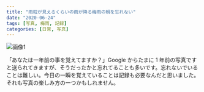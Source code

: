 ```yaml
---
title: "雨粒が見えるくらいの雨が降る梅雨の朝を忘れない"
date: "2020-06-24"
tags: [写真, 梅雨, 記録]
categories: [日常, 写真]
---
```


![画像1](https://assets.st-note.com/production/uploads/images/29029889/picture_pc_3b1c3766037d4f76f784f6c053ed56a7.jpg)

「あなたは一年前の事を覚えてますか？」Google からたまに 1 年前の写真ですと送られてきますが、そうだったかと忘れてることも多いです。忘れないでいることは難しい。今日の一瞬を覚えていることは記録も必要なんだと思いました。それも写真の楽しみ方の一つかもしれません。
